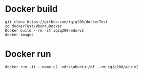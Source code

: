 # Docker build 
```
git clone https://github.com/iqiq200/dockerTest
cd dockerTest/UbuntuDocker
Docker build --rm -it iqiq200/edu/v2
docker images
```

# Docker run
```
docker run -it --name u2 -vd:\\ubuntu:/df --rm iqiq200/edu:v2
```
